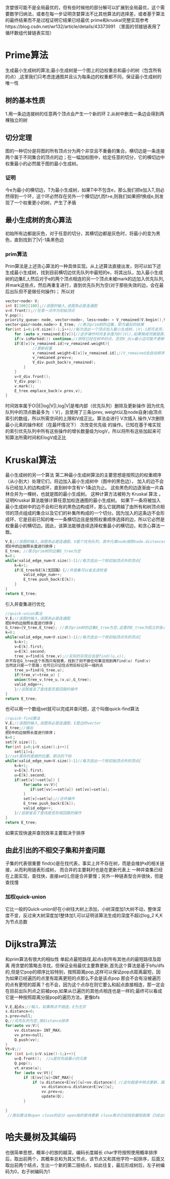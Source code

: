 贪婪很可能不是全局最优的，但有些时候他的部分解可以扩展到全局最优，这个需要数学归纳法，或者在每一步证明贪婪算法不比其他算法的选择差，或者基于算法的最终结果而不是过程证明它结果已经最优
prime和kruskal完整实现参考https://blog.csdn.net/wr132/article/details/43373991 （里面的邻接链表用了循环数组代替链表实现）
# Prime算法
生成最小生成树的算法;最小生成树是一个图上的边权重总和最小的树（包含所有的点）,这里我们只考虑连通图并且认为每条边的权重都不同，保证最小生成树的唯一性
## 树的基本性质
1.用一条边连接树的任意两个顶点会产生一个新的环
2.从树中删去一条边会得到两棵独立的树
## 切分定理
图的一种切分是将图的所有顶点分为两个非空且不重叠的集合。横切边是一条连接两个属于不同集合的顶点的边；在一幅加权图中，给定任意的切分，它的横切边中权重最小的必然属于图的最小生成树。
### 证明
今e为最小的横切边，T为最小生成树，如果T中不包含e，那么我们把e加入T,则必然得到一个环，这个环必然存在另外一个横切边f,而f>e,则我们如果把f换成e,则发现了一个权重更小的树，产生了矛盾
## 最小生成树的贪心算法
初始所有边都是灰色，对于任意的切分，其横切边都是灰色时，将最小的变为黑色，直到找到了|V|-1条黑色边
### prim算法
Prim算法是上述贪心算法的一种具体实现。从上述算法直接出发，则可以如下述生成最小生成树，找到目前横切边优先队列中最短的e，将其出队，加入最小生成树的边集E_t,然后对于e的两个顶点相连的另一个顶点未被mark的边加入优先队列,并mark这些点，然后再重复进行，直到优先队列为空(对于那些失效的边，会在最后出队但不是做任何操作)；
所以对
```cpp
vector<node> V;
int E[100][100];//该图的输入,该图务必是连通图
v=V.front();//任意一点作为初始顶点
V.pop();
priority_queue< node, vector<node>, less<node> > V_remained(V.begin(),V.end()); //优先队列，其中元素node按照node.weight排列,一开始node.weight= INT_MAX,node.prev= null;剩余元素集合，node的<需要重载，每个node的prev代表它离树最近的点
vector<pair<node,node>> E_tree; //表示prim树的边集，即为最后的结果
for(int i=0;i<V.size()-1;i++)//每次选出一个顶点加入最小生成树，∣V∣-1即可走完，不需要检查V_div是否为空{
    for (auto v_remained:E[v]){//这步操作时间复杂度为O(|V|),如果换成邻接链表，只需要遍历v相关的链表的成员，更新在remain中的标记即可，时间复杂度为O(|E|))
    if(v.isMarked()) continue;//排除已经在树中的点，否则V_div最小边可能不更新  
    if(E[v][v_remained.id]<v_remained.weight){
            //更新权重
            v_remained.weight=E[v][v_remained.id];//V_remained会自动排序
            v_remianed.prev=v;
            V_div.push_back(v_remained);
        }
    }
    v=V_div.front();
    V_div.pop();
    v.mark();
    E_tree.emplace_back(v.prev,v);
}
```
时间效率属于O(|E|log|V|),log|V|是堆内部（优先队列）删除及更新操作
因为优先队列中的顶点数最多为 ∣V∣，且使用了三条(prev, weight以及node自身)由顶点索引的数组，所以所需空间的上限和V成正比。算法会进行 V次插入 操作,V次删除最小元素的操作和E（在最坏情况下） 次改变优先级 的操作。已知在基于堆实现的索引优先队列中所有这些操作的增长数量级为logV，所以将所有这些加起来可知算法所需时间和ElogV成正比

# Kruskal算法
最小生成树的另一个算法
第二种最小生成树算法的主要思想是按照边的权重顺序（从小到大）处理它们，将边加入最小生成树中（图中的黑色边），
加入的边不会与已经加入的边构成环，直到树中含有V-1条边为止。
这些黑色的边逐渐由一片森林合并为一棵树，也就是图的最小生成树。
这种计算方法被称为 Kruskal 算法 。
证明Kruskal 算法能够计算任意加权连通图的最小生成树。
如果下一条将被加入最小生成树中的边不会和已有的黑色边构成环，那么它就跨越了由所有和树顶点相邻的顶点组成的集合以及它们的补集所构成的一个切分。因为加入的这条边不会形成环、它是目前已知的唯一一条横切边且是按照权重顺序选择的边，所以它必然是权重最小的横切边。因此，该算法能够连续选择权重最小的横切边，和贪心算法一致。
```cpp
V,E;//该图的输入,该图务必是连通图，V是个优先队列，其中元素node按照node.distance排列,一开始node.distance= INT_MAX,node.prev= null;
把E中的边按照长度进行排序；
E_tree; //表示prim树的边集E_tree为空
k=0；
while(valid_edge_num<V.size()-1)//每次选出一个除初始顶点外的顶点{
    k=k+1;
    if(E_tree与E[k]无回路）{//并查集可以省去该检查
        valid_edge_num++;
        E_tree.push_back(E[k]);
    }
}
return E_tree;
```
引入并查集进行优化
```cpp
//quick-union算法
V,E;//该图的输入,该图务必是连通图
把E中的边按照长度进行排序；
G_tree={V_tree,E_tree}; //表示prim树的边集E_tree为空,这里的E_tree为孤立的各点，
k=0；
while(valid_edge_num<V.size()-1)//每次选出一个除初始顶点外的顶点{
    k=k+1;
    v=E[k].first;
    u=E[k].second;
    tree_v=find(G_tree,v);//实际的实现应该是find((u,v)),
并不存在G_tree这个东西只有链表，找到了则不做任何事没找到再find(u) find(v)
当然这只是一个思路；也可已只记住点然后标记另一端的点
    tree_u=find(G_tree,u);
    if(tree_v!=tree_u) {
    union(tree_v,tree_u,(v,u),G_tree);
    valid_edge++;
    }//这就省去了查找是否是回路的操作
}
return E_tree;
```
也可以用一个数组set就可以完成并查问题，这个叫做quick-find算法
```cpp
//quick-find算法
V,E;//该图的输入,该图务必是连通图，E是边的vector
E_tree;//输出
把E中的边按照长度进行排序； 
k=0；
set[V.size()];
for(int i=0;i<V.size();i++){
    set[i]=i;
}//set里存的是根的位置，即点的下标
while(valid_edge_num<V.size()-1)//每次选出一个除初始顶点外的顶点{
    k=k+1;
    v=E[k].first;
    u=E[k].second;    
    if(set[v]!=set[u]) {
        for(auto vv:V){
           if(set[vv]==set[u]) set[vv]=set[u];
        }
        set[v]=set[u];//合并操作
        E_tree.push_back(E[k]);
        valid_edge++;
    }//这就省去了查找是否形成回路的操作
}
return E_tree;
```
如果实现快速并查则效率主要取决于排序
## 由此引出的不相交子集和并查问题
子集的代表很重要 find(x)是在找代表，事实上并不存在树，而是会维护x的相关链接，从而利用链表形成树， 而合并的主要耗时也是在更新代表上
一种并查集已经在上面实现，查找快，直接set[i],但是合并要慢；另外一种链表型合并很快，但是查找慢
### 加权quick-union
它比一般的Quick-union好在小树往大树上添加，小树深度加1大树不动，整体深度不变，反过来大树深度加1整体加1,可以证明该算法生成的深度不超过log_2 K,K为节点总数
# Dijkstra算法
和prim算法有很大的相似性
单起点最短路径,起点s到所有其他点的最短路径及距离
用贪婪的策略去寻找，但保证全局最优主要靠更新,首先这个算法是基于bfs/dfs的,但是它pop的顺序比较特别，按照距离pop,这样可以保证pop点距离最短，因为如果已经遍历的点里有距离更短的点那么不会是该点pop
那会不会有没被遍历的点有更短的距离？也不会，因为这个点存在则它要么和起点直接相连，那一定会在目前出队列点之前被pop,如果从已遍历的其他点相连也是一样的;最终可以看成它是一种按照距离分层pop的遍历方法，更像bfs
```cpp
V,E,起点s;//输入，如果两点不相连，E为无穷
s.distance=0;
s.prev=null;
Q;//优先队列为空,按distance排序
for(auto vv:V){
    vv.distance= INT_MAX;
    vv.prev=null;
    Q.push(vv);
}
Vt=V;//
for (int i=0;i<V.size()-1;i++){
    u=Q.front();  //u是优先级最小的元素
    Q.pop();
    vt.erase(u);
    for (auto vv:Vt){
        if (E[vv][u]<INT_MAX){
            if (u.distance+E[vv][u]<vv.distance){ //这句就是中转点更新，路径更优的意思，也是该算法的精髓
                vv.distance=u.distance+E[vv][u];
                vv.prev=u;
                update(Q);
        }
    
}
 //类似算法有open close的区分 open指的是待更新 close表示已经找到最短距离 已经出队列 这里我们并没有采用类似思路 中途入队

```
# 哈夫曼树及其编码
也很简单思想，概率小的放的越深，编码长度越长
char字符按照使用概率排序后，取出前两个，其概率总和为其父节点，该节点又和其他字符一起排序，后面又取出前两个结点，生出一个新的第二层结点，如此往复，最后形成树后，左子树编码为0，右子树编码为1
